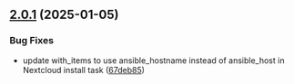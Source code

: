 ## [2.0.1](https://github.com/arpanrec/home-lab/compare/2.0.0...2.0.1) (2025-01-05)


### Bug Fixes

* update with_items to use ansible_hostname instead of ansible_host in Nextcloud install task ([67deb85](https://github.com/arpanrec/home-lab/commit/67deb85ae3c4d5db86eeb685a523e7a2fb431303))
